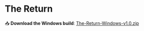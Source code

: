 # The Return

📥 **Download the Windows build**: [The-Return-Windows-v1.0.zip](https://github.com/3-vivek-3/The-Return/releases/tag/v1.0.0)
